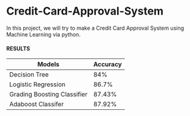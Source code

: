 # Credit-Card-Approval-System
In this project, we will try to make a Credit Card Approval System using Machine Learning via python.



#### RESULTS
|  **Models**		                |	**Accuracy**	| 	
| ------------- 	              | ------------- 	|               
| Decision Tree	                | 84% |               
| Logistic Regression		        | 86.7% |           
| Grading Boosting Classifier   | 87.43% |            
| Adaboost Classifer	          | 87.92% |            
